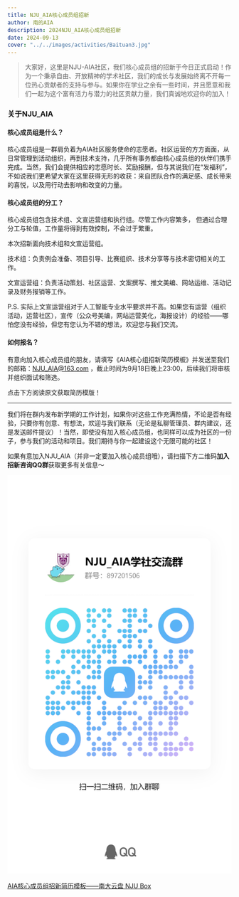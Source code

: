 ```yaml
---
title: NJU_AIA核心成员组招新
author: 南的AIA
description: 2024NJU_AIA核心成员组招新
date: 2024-09-13
cover: "../../images/activities/Baituan3.jpg"
---
```




>大家好，这里是NJU-AIA社区，我们核心成员组的招新于今日正式启动！作为一个秉承自由、开放精神的学术社区，我们的成长与发展始终离不开每一位热心贡献者的支持与参与。如果你在学业之余有一些时间，并且愿意和我们一起为这个富有活力与潜力的社区贡献力量，我们真诚地欢迎你的加入！

### 关于NJU_AIA

#### 核心成员组是什么？

核心成员组是一群肩负着为AIA社区服务使命的志愿者。社区运营的方方面面，从日常管理到活动组织，再到技术支持，几乎所有事务都由核心成员组的伙伴们携手完成。当然，我们会提供相应的志愿时长、奖励报酬，但与其说我们在“发福利”，不如说我们更希望大家在这里获得无形的收获：来自团队合作的满足感、成长带来的喜悦，以及用行动去影响和改变的力量。

#### 核心成员组的分工？

核⼼成员组包含技术组、⽂宣运营组和执⾏组。尽管⼯作内容繁多， 但通过合理分⼯与轮值，⼯作量将得到有效控制，不会过于繁重。

本次招新面向技术组和文宣运营组。

技术组：负责例会准备、项⽬引导、⽐赛组织、技术分享等与技术密切相关的⼯作。

文宣运营组：负责活动策划、社区运营、⽂案撰写、推⽂美编、⽹站运维、活动记录及财务报销等⼯作。

P.S. 实际上文宣运营组对于人工智能专业水平要求并不高。如果您有运营（组织活动，运营社区），宣传（公众号美编，网站运营美化，海报设计）的经验——哪怕您没有经验，但您有您认为不错的想法，欢迎您与我们交流。

#### 如何报名？

有意向加入核心成员组的朋友，请填写《AIA核心组招新简历模板》并发送至我们的邮箱：NJU_AIA@163.com ，截止时间为9月18日晚上23:00，后续我们将审核并组织面试和筛选。

点击下方阅读原文获取简历模版！

----------



我们将在群内发布新学期的工作计划，如果你对这些工作充满热情，不论是否有经验，只要你有创意、有想法，欢迎与我们联系（无论是私聊管理员、群内建议，还是发送邮件提议）！当然，即使没有加入核心成员组，也同样可以成为社区的一份子，参与我们的活动和项目。我们期待与你一起建设这个无限可能的社区！



如果有意加入NJU_AIA（并非一定要加入核心成员组哦），请扫描下方二维码**加入招新咨询QQ群**获取更多有关信息～



![](../../images/activities/qqGroup.jpg)



[AIA核心成员组招新简历模板——南大云盘 NJU Box](https://box.nju.edu.cn/d/d25e4fd96e6e49f99ac2/)
